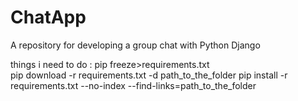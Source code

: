 # ChatApp
A repository for developing a group chat with Python Django

things i need to do :
pip freeze>requirements.txt <br>
pip download -r requirements.txt -d path_to_the_folder
pip install -r requirements.txt --no-index --find-links=path_to_the_folder
